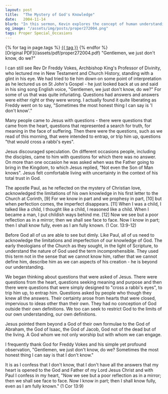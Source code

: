 ```yaml
---
layout: post
title:  "The Mystery of God's Knowledge"
date:   2004-11-14
blurb: "In this sermon, Kevin explores the concept of human understanding of God's knowledge. He emphasizes the importance of acknowledging our limitations and the incomprehensibility of God. Drawing from various biblical passages and personal experiences, Kevin encourages the acceptance of uncertainty and the pursuit of faith, even in the face of unanswered questions."
og_image: "/assets/img/posts/proper272004.png"
tags: Proper Special_Occasions
---    
```

<div class="tag-pills">
    {% for tag in page.tags %}
    <a href="{{ site.baseurl }}/tag/{{ tag | slugify }}" class="tag-pill">{{ tag }}</a>
    {% endfor %}
</div>
[Original PDF](/assets/pdf/proper272004.pdf)
"Gentlemen, we just don't know, do we?"

I can still see Rev Dr Freddy Vokes, Archbishop King's Professor of Divinity, who lectured me in New Testament and Church History, standing with a glint in his eye. We had tried to tie him down on some point of interpretation as he lectured us on St John's Gospel - he just looked back at us and said in his sing song English voice, "Gentlemen, we just don't know, do we?" For some of us that was quite infuriating. Questions had answers and answers were either right or they were wrong. I actually found it quite liberating as Freddy went on to say, "Sometimes the most honest thing I can say is 'I don't know'."

Many people came to Jesus with questions - there were questions that came from the heart, questions that represented a search for truth, for meaning in the face of suffering. Then there were the questions, such as we read of this morning, that were intended to entrap, or trip him up, questions "that would cross a rabbi's eyes".

Jesus discouraged speculation. On different occasions people, including the disciples, came to him with questions for which there was no answer. On more than one occasion he was asked when was the Father going to bring in the Kingdom, to which Jesus replied, "Not even the Son of Man knows". Jesus felt comfortable living with uncertainty in the context of his total trust in God.

The apostle Paul, as he reflected on the mystery of Christian love, acknowledged the limitations of his own knowledge in his first letter to the Church at Corinth, [9] For we know in part and we prophesy in part, [10] but when perfection comes, the imperfect disappears. [11] When I was a child, I talked like a child, I thought like a child, I reasoned like a child. When I became a man, I put childish ways behind me. [12] Now we see but a poor reflection as in a mirror; then we shall see face to face. Now I know in part; then I shall know fully, even as I am fully known. (1 Cor. 13:9-12)

Before God all of us are able to see but dimly. Like Paul, all of us need to acknowledge the limitations and imperfection of our knowledge of God. The early theologians of the Church as they sought, in the light of Scripture, to understand the nature of God used the term incomprehensible. They used this term not in the sense that we cannot know him, rather that we cannot define him, describe him as we can aspects of his creation - he is beyond our understanding.

We began thinking about questions that were asked of Jesus. There were questions from the heart, questions seeking meaning and purpose and then there were questions that were simply designed to "cross a rabbi's eyes", to trip him up, to entrap him. Questions asked by people who though they knew all the answers. Their certainty arose from hearts that were closed, impervious to ideas other than their own. They had no conception of God outside their own definitions. We too can seek to restrict God to the limits of our own understanding, our own definitions.

Jesus pointed them beyond a God of their own formulae to the God of Abraham, the God of Isaac, the God of Jacob, God not of the dead but of the living. A God whom we not only worship but with whom we can engage.

I frequently thank God for Freddy Vokes and his simple yet profound observation, "Gentlemen, we just don't know, do we? Sometimes the most honest thing I can say is that I don't know."

It is as I confess that I don't know, that I don't have all the answers that my heart is opened to the God and Father of my Lord Jesus Christ and with Paul I confess in my heart, "Now we see but a poor reflection as in a mirror; then we shall see face to face. Now I know in part; then I shall know fully, even as I am fully known." (1 Cor 13:9)
